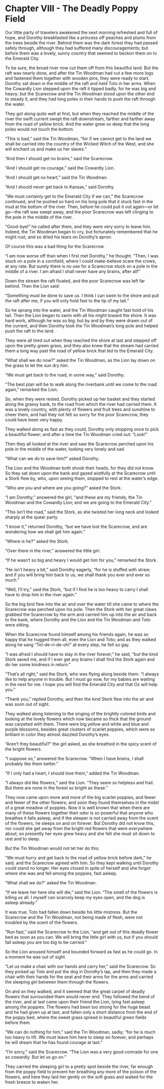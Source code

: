# Chapter VIII - The Deadly Poppy Field

Our little party of travelers awakened the next morning refreshed and
full of hope, and Dorothy breakfasted like a princess off peaches and
plums from the trees beside the river. Behind them was the dark forest
they had passed safely through, although they had suffered many
discouragements; but before them was a lovely, sunny country that
seemed to beckon them on to the Emerald City.

To be sure, the broad river now cut them off from this beautiful land.
But the raft was nearly done, and after the Tin Woodman had cut a few
more logs and fastened them together with wooden pins, they were ready
to start. Dorothy sat down in the middle of the raft and held Toto in
her arms. When the Cowardly Lion stepped upon the raft it tipped badly,
for he was big and heavy; but the Scarecrow and the Tin Woodman stood
upon the other end to steady it, and they had long poles in their hands
to push the raft through the water.

They got along quite well at first, but when they reached the middle of
the river the swift current swept the raft downstream, farther and
farther away from the road of yellow brick. And the water grew so deep
that the long poles would not touch the bottom.

“This is bad,” said the Tin Woodman, “for if we cannot get to the land
we shall be carried into the country of the Wicked Witch of the West,
and she will enchant us and make us her slaves.”

“And then I should get no brains,” said the Scarecrow.

“And I should get no courage,” said the Cowardly Lion.

“And I should get no heart,” said the Tin Woodman.

“And I should never get back to Kansas,” said Dorothy.

“We must certainly get to the Emerald City if we can,” the Scarecrow
continued, and he pushed so hard on his long pole that it stuck fast in
the mud at the bottom of the river. Then, before he could pull it out
again—or let go—the raft was swept away, and the poor Scarecrow was
left clinging to the pole in the middle of the river.

“Good-bye!” he called after them, and they were very sorry to leave
him. Indeed, the Tin Woodman began to cry, but fortunately remembered
that he might rust, and so dried his tears on Dorothy’s apron.

Of course this was a bad thing for the Scarecrow.

“I am now worse off than when I first met Dorothy,” he thought. “Then,
I was stuck on a pole in a cornfield, where I could make-believe scare
the crows, at any rate. But surely there is no use for a Scarecrow
stuck on a pole in the middle of a river. I am afraid I shall never
have any brains, after all!”

Down the stream the raft floated, and the poor Scarecrow was left far
behind. Then the Lion said:

“Something must be done to save us. I think I can swim to the shore and
pull the raft after me, if you will only hold fast to the tip of my
tail.”

So he sprang into the water, and the Tin Woodman caught fast hold of
his tail. Then the Lion began to swim with all his might toward the
shore. It was hard work, although he was so big; but by and by they
were drawn out of the current, and then Dorothy took the Tin Woodman’s
long pole and helped push the raft to the land.

They were all tired out when they reached the shore at last and stepped
off upon the pretty green grass, and they also knew that the stream had
carried them a long way past the road of yellow brick that led to the
Emerald City.

“What shall we do now?” asked the Tin Woodman, as the Lion lay down on
the grass to let the sun dry him.

“We must get back to the road, in some way,” said Dorothy.

“The best plan will be to walk along the riverbank until we come to the
road again,” remarked the Lion.

So, when they were rested, Dorothy picked up her basket and they
started along the grassy bank, to the road from which the river had
carried them. It was a lovely country, with plenty of flowers and fruit
trees and sunshine to cheer them, and had they not felt so sorry for
the poor Scarecrow, they could have been very happy.

They walked along as fast as they could, Dorothy only stopping once to
pick a beautiful flower; and after a time the Tin Woodman cried out:
“Look!”

Then they all looked at the river and saw the Scarecrow perched upon
his pole in the middle of the water, looking very lonely and sad.

“What can we do to save him?” asked Dorothy.

The Lion and the Woodman both shook their heads, for they did not know.
So they sat down upon the bank and gazed wistfully at the Scarecrow
until a Stork flew by, who, upon seeing them, stopped to rest at the
water’s edge.

“Who are you and where are you going?” asked the Stork.

“I am Dorothy,” answered the girl, “and these are my friends, the Tin
Woodman and the Cowardly Lion; and we are going to the Emerald City.”

“This isn’t the road,” said the Stork, as she twisted her long neck and
looked sharply at the queer party.

“I know it,” returned Dorothy, “but we have lost the Scarecrow, and are
wondering how we shall get him again.”

“Where is he?” asked the Stork.

“Over there in the river,” answered the little girl.

“If he wasn’t so big and heavy I would get him for you,” remarked the
Stork.

“He isn’t heavy a bit,” said Dorothy eagerly, “for he is stuffed with
straw; and if you will bring him back to us, we shall thank you ever
and ever so much.”

“Well, I’ll try,” said the Stork, “but if I find he is too heavy to
carry I shall have to drop him in the river again.”

So the big bird flew into the air and over the water till she came to
where the Scarecrow was perched upon his pole. Then the Stork with her
great claws grabbed the Scarecrow by the arm and carried him up into
the air and back to the bank, where Dorothy and the Lion and the Tin
Woodman and Toto were sitting.

When the Scarecrow found himself among his friends again, he was so
happy that he hugged them all, even the Lion and Toto; and as they
walked along he sang “Tol-de-ri-de-oh!” at every step, he felt so gay.

“I was afraid I should have to stay in the river forever,” he said,
“but the kind Stork saved me, and if I ever get any brains I shall find
the Stork again and do her some kindness in return.”

“That’s all right,” said the Stork, who was flying along beside them.
“I always like to help anyone in trouble. But I must go now, for my
babies are waiting in the nest for me. I hope you will find the Emerald
City and that Oz will help you.”

“Thank you,” replied Dorothy, and then the kind Stork flew into the air
and was soon out of sight.

They walked along listening to the singing of the brightly colored
birds and looking at the lovely flowers which now became so thick that
the ground was carpeted with them. There were big yellow and white and
blue and purple blossoms, besides great clusters of scarlet poppies,
which were so brilliant in color they almost dazzled Dorothy’s eyes.

“Aren’t they beautiful?” the girl asked, as she breathed in the spicy
scent of the bright flowers.

“I suppose so,” answered the Scarecrow. “When I have brains, I shall
probably like them better.”

“If I only had a heart, I should love them,” added the Tin Woodman.

“I always did like flowers,” said the Lion. “They seem so helpless and
frail. But there are none in the forest so bright as these.”

They now came upon more and more of the big scarlet poppies, and fewer
and fewer of the other flowers; and soon they found themselves in the
midst of a great meadow of poppies. Now it is well known that when
there are many of these flowers together their odor is so powerful that
anyone who breathes it falls asleep, and if the sleeper is not carried
away from the scent of the flowers, he sleeps on and on forever. But
Dorothy did not know this, nor could she get away from the bright red
flowers that were everywhere about; so presently her eyes grew heavy
and she felt she must sit down to rest and to sleep.

But the Tin Woodman would not let her do this.

“We must hurry and get back to the road of yellow brick before dark,”
he said; and the Scarecrow agreed with him. So they kept walking until
Dorothy could stand no longer. Her eyes closed in spite of herself and
she forgot where she was and fell among the poppies, fast asleep.

“What shall we do?” asked the Tin Woodman.

“If we leave her here she will die,” said the Lion. “The smell of the
flowers is killing us all. I myself can scarcely keep my eyes open, and
the dog is asleep already.”

It was true; Toto had fallen down beside his little mistress. But the
Scarecrow and the Tin Woodman, not being made of flesh, were not
troubled by the scent of the flowers.

“Run fast,” said the Scarecrow to the Lion, “and get out of this deadly
flower bed as soon as you can. We will bring the little girl with us,
but if you should fall asleep you are too big to be carried.”

So the Lion aroused himself and bounded forward as fast as he could go.
In a moment he was out of sight.

“Let us make a chair with our hands and carry her,” said the Scarecrow.
So they picked up Toto and put the dog in Dorothy’s lap, and then they
made a chair with their hands for the seat and their arms for the arms
and carried the sleeping girl between them through the flowers.

On and on they walked, and it seemed that the great carpet of deadly
flowers that surrounded them would never end. They followed the bend of
the river, and at last came upon their friend the Lion, lying fast
asleep among the poppies. The flowers had been too strong for the huge
beast and he had given up at last, and fallen only a short distance
from the end of the poppy bed, where the sweet grass spread in
beautiful green fields before them.

“We can do nothing for him,” said the Tin Woodman, sadly; “for he is
much too heavy to lift. We must leave him here to sleep on forever, and
perhaps he will dream that he has found courage at last.”

“I’m sorry,” said the Scarecrow. “The Lion was a very good comrade for
one so cowardly. But let us go on.”

They carried the sleeping girl to a pretty spot beside the river, far
enough from the poppy field to prevent her breathing any more of the
poison of the flowers, and here they laid her gently on the soft grass
and waited for the fresh breeze to waken her.
